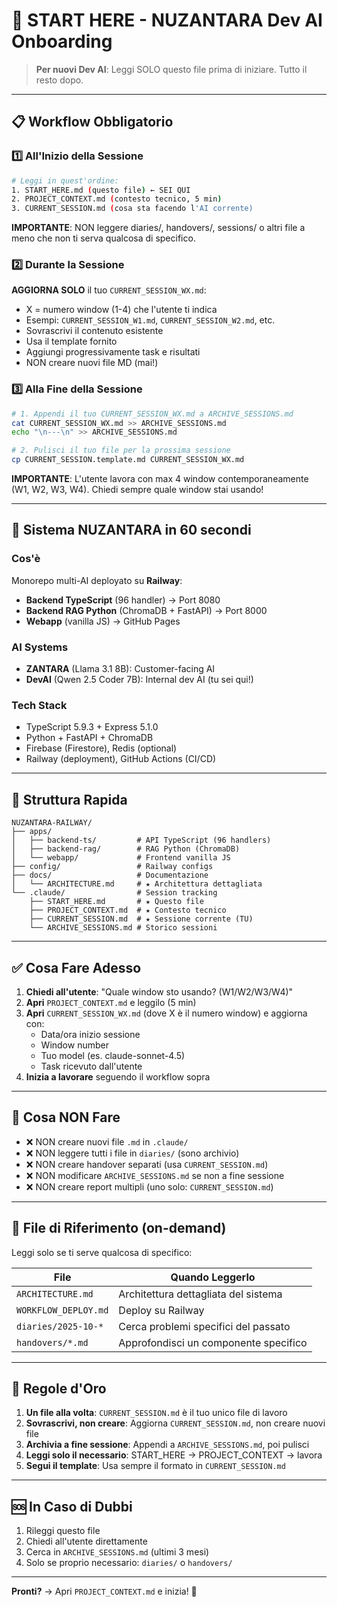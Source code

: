 # 🚀 START HERE - NUZANTARA Dev AI Onboarding

> **Per nuovi Dev AI**: Leggi SOLO questo file prima di iniziare. Tutto il resto dopo.

---

## 📋 Workflow Obbligatorio

### 1️⃣ All'Inizio della Sessione

```bash
# Leggi in quest'ordine:
1. START_HERE.md (questo file) ← SEI QUI
2. PROJECT_CONTEXT.md (contesto tecnico, 5 min)
3. CURRENT_SESSION.md (cosa sta facendo l'AI corrente)
```

**IMPORTANTE**: NON leggere diaries/, handovers/, sessions/ o altri file a meno che non ti serva qualcosa di specifico.

### 2️⃣ Durante la Sessione

**AGGIORNA SOLO** il tuo `CURRENT_SESSION_WX.md`:
- X = numero window (1-4) che l'utente ti indica
- Esempi: `CURRENT_SESSION_W1.md`, `CURRENT_SESSION_W2.md`, etc.
- Sovrascrivi il contenuto esistente
- Usa il template fornito
- Aggiungi progressivamente task e risultati
- NON creare nuovi file MD (mai!)

### 3️⃣ Alla Fine della Sessione

```bash
# 1. Appendi il tuo CURRENT_SESSION_WX.md a ARCHIVE_SESSIONS.md
cat CURRENT_SESSION_WX.md >> ARCHIVE_SESSIONS.md
echo "\n---\n" >> ARCHIVE_SESSIONS.md

# 2. Pulisci il tuo file per la prossima sessione
cp CURRENT_SESSION.template.md CURRENT_SESSION_WX.md
```

**IMPORTANTE**: L'utente lavora con max 4 window contemporaneamente (W1, W2, W3, W4). Chiedi sempre quale window stai usando!

---

## 🎯 Sistema NUZANTARA in 60 secondi

### Cos'è
Monorepo multi-AI deployato su **Railway**:
- **Backend TypeScript** (96 handler) → Port 8080
- **Backend RAG Python** (ChromaDB + FastAPI) → Port 8000
- **Webapp** (vanilla JS) → GitHub Pages

### AI Systems
- **ZANTARA** (Llama 3.1 8B): Customer-facing AI
- **DevAI** (Qwen 2.5 Coder 7B): Internal dev AI (tu sei qui!)

### Tech Stack
- TypeScript 5.9.3 + Express 5.1.0
- Python + FastAPI + ChromaDB
- Firebase (Firestore), Redis (optional)
- Railway (deployment), GitHub Actions (CI/CD)

---

## 📁 Struttura Rapida

```
NUZANTARA-RAILWAY/
├── apps/
│   ├── backend-ts/         # API TypeScript (96 handlers)
│   ├── backend-rag/        # RAG Python (ChromaDB)
│   └── webapp/             # Frontend vanilla JS
├── config/                 # Railway configs
├── docs/                   # Documentazione
│   └── ARCHITECTURE.md     # ★ Architettura dettagliata
└── .claude/                # Session tracking
    ├── START_HERE.md       # ★ Questo file
    ├── PROJECT_CONTEXT.md  # ★ Contesto tecnico
    ├── CURRENT_SESSION.md  # ★ Sessione corrente (TU)
    └── ARCHIVE_SESSIONS.md # Storico sessioni
```

---

## ✅ Cosa Fare Adesso

1. **Chiedi all'utente**: "Quale window sto usando? (W1/W2/W3/W4)"
2. **Apri** `PROJECT_CONTEXT.md` e leggilo (5 min)
3. **Apri** `CURRENT_SESSION_WX.md` (dove X è il numero window) e aggiorna con:
   - Data/ora inizio sessione
   - Window number
   - Tuo model (es. claude-sonnet-4.5)
   - Task ricevuto dall'utente
4. **Inizia a lavorare** seguendo il workflow sopra

---

## 🚫 Cosa NON Fare

- ❌ NON creare nuovi file `.md` in `.claude/`
- ❌ NON leggere tutti i file in `diaries/` (sono archivio)
- ❌ NON creare handover separati (usa `CURRENT_SESSION.md`)
- ❌ NON modificare `ARCHIVE_SESSIONS.md` se non a fine sessione
- ❌ NON creare report multipli (uno solo: `CURRENT_SESSION.md`)

---

## 📖 File di Riferimento (on-demand)

Leggi solo se ti serve qualcosa di specifico:

| File | Quando Leggerlo |
|------|-----------------|
| `ARCHITECTURE.md` | Architettura dettagliata del sistema |
| `WORKFLOW_DEPLOY.md` | Deploy su Railway |
| `diaries/2025-10-*` | Cerca problemi specifici del passato |
| `handovers/*.md` | Approfondisci un componente specifico |

---

## 🎯 Regole d'Oro

1. **Un file alla volta**: `CURRENT_SESSION.md` è il tuo unico file di lavoro
2. **Sovrascrivi, non creare**: Aggiorna `CURRENT_SESSION.md`, non creare nuovi file
3. **Archivia a fine sessione**: Appendi a `ARCHIVE_SESSIONS.md`, poi pulisci
4. **Leggi solo il necessario**: START_HERE → PROJECT_CONTEXT → lavora
5. **Segui il template**: Usa sempre il formato in `CURRENT_SESSION.md`

---

## 🆘 In Caso di Dubbi

1. Rileggi questo file
2. Chiedi all'utente direttamente
3. Cerca in `ARCHIVE_SESSIONS.md` (ultimi 3 mesi)
4. Solo se proprio necessario: `diaries/` o `handovers/`

---

**Pronti?** → Apri `PROJECT_CONTEXT.md` e inizia! 🚀
